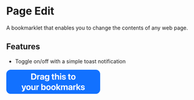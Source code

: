 # Page Edit

A bookmarklet that enables you to change the contents of any web page.

## Features

- Toggle on/off with a simple toast notification

[<img alt="Make page editable" src="https://raw.githubusercontent.com/katistix/page-edit/main/assets/drag_this.png"/>](javascript:void(document.body.appendChild(document.createElement("script")).src="https://cdn.statically.io/gh/katistix/page-edit/main/script.js"))
